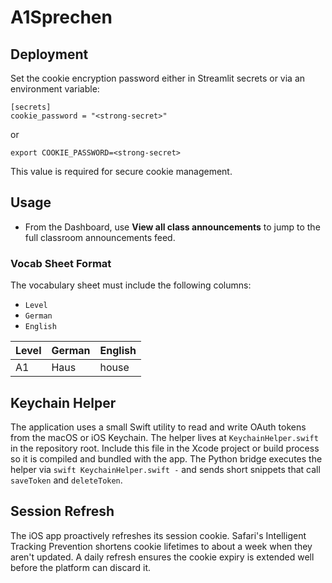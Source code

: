 # A1Sprechen

## Deployment

Set the cookie encryption password either in Streamlit secrets or via an environment variable:

```
[secrets]
cookie_password = "<strong-secret>"
```

or

```
export COOKIE_PASSWORD=<strong-secret>
```

This value is required for secure cookie management.

## Usage

- From the Dashboard, use **View all class announcements** to jump to the full classroom announcements feed.

### Vocab Sheet Format

The vocabulary sheet must include the following columns:

- `Level`
- `German`
- `English`

| Level | German | English |
|-------|--------|---------|
| A1    | Haus   | house   |

## Keychain Helper

The application uses a small Swift utility to read and write OAuth tokens from
the macOS or iOS Keychain.  The helper lives at `KeychainHelper.swift` in the
repository root.  Include this file in the Xcode project or build process so it
is compiled and bundled with the app.  The Python bridge executes the helper via
`swift KeychainHelper.swift -` and sends short snippets that call `saveToken` and
`deleteToken`.

## Session Refresh

The iOS app proactively refreshes its session cookie. Safari's Intelligent
Tracking Prevention shortens cookie lifetimes to about a week when they aren't
updated. A daily refresh ensures the cookie expiry is extended well before the
platform can discard it.
